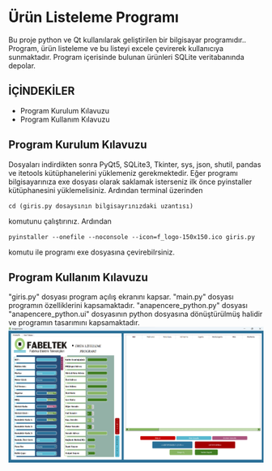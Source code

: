 
# Ürün Listeleme Programı

Bu proje python ve Qt kullanılarak geliştirilen bir bilgisayar programıdır.. Program, ürün listeleme ve bu listeyi excele çevirerek kullanıcıya sunmaktadır. Program içerisinde bulunan ürünleri SQLite veritabanında depolar. 


## İÇİNDEKİLER

- Program Kurulum Kılavuzu
- Program Kullanım Kılavuzu




  
## Program Kurulum  Kılavuzu
   Dosyaları indirdikten sonra PyQt5, SQLite3, Tkinter, sys, json, shutil, pandas ve itetools kütüphanelerini yüklemeniz gerekmektedir.
   Eğer programı bilgisayarınıza exe dosyası olarak saklamak isterseniz ilk önce pyinstaller kütüphanesini yüklemelisiniz. Ardından terminal üzerinden 
```
cd (giris.py dosaysının bilgisayrınızdaki uzantısı)
```
komutunu çalıştırınız. Ardından 
```
pyinstaller --onefile --noconsole --icon=f_logo-150x150.ico giris.py
```
komutu ile programı exe dosyasına çevirebilrsiniz. 
## Program Kullanım  Kılavuzu
"giris.py" dosyası program açılış ekranını kapsar. "main.py" dosyası programın özelliklerini kapsamaktadır. "anapencere_python.py" dosyası "anapencere_python.ui" dosyasının python dosyasına dönüştürülmüş halidir ve programın tasarımını kapsamaktadır.
![Uygulama Ekran Görüntüsü](https://github.com/ahmetymtkn/Urun-Listeleme-Programi/blob/main/images/Ekran%20g%C3%B6r%C3%BCnt%C3%BCs%C3%BC%202023-10-03%201351201.png?raw=true)

